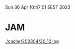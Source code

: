 Sun 30 Apr 10:47:01 EEST 2023
# JAM
<a href='./cache/202304/30_10.log'>./cache/202304/30_10.log</a>
